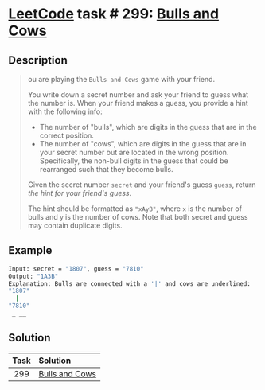 # [LeetCode][leetcode] task # 299: [Bulls and Cows][task]

Description
-----------

> ou are playing the `Bulls and Cows` game with your friend.
> 
> You write down a secret number and ask your friend to guess what the number is.
> When your friend makes a guess, you provide a hint with the following info:
> * The number of "bulls", which are digits in the guess that are in the correct position.
> * The number of "cows", which are digits in the guess that are in your secret number but are located in the wrong position.
> Specifically, the non-bull digits in the guess that could be rearranged such that they become bulls.
> 
> Given the secret number `secret` and your friend's guess `guess`, return _the hint for your friend's guess_.
> 
> The hint should be formatted as `"xAyB"`, where `x` is the number of bulls and `y` is the number of cows.
> Note that both secret and guess may contain duplicate digits.

Example
-------

```sh
Input: secret = "1807", guess = "7810"
Output: "1A3B"
Explanation: Bulls are connected with a '|' and cows are underlined:
"1807"
  |
"7810"
 _ __
```

Solution
--------

| Task | Solution                   |
|:----:|:---------------------------|
| 299  | [Bulls and Cows][solution] |


[leetcode]: <http://leetcode.com/>
[task]: <https://leetcode.com/problems/bulls-and-cows/>
[solution]: <https://github.com/wellaxis/praxis-leetcode/blob/main/src/main/java/com/witalis/praxis/leetcode/task/h3/p299/option/Practice.java>
